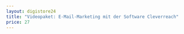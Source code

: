 ```yaml
---
layout: digistore24
title: "Videopaket: E-Mail-Marketing mit der Software Cleverreach"
price: 27
---
```

